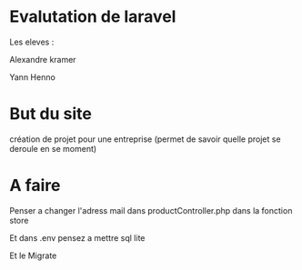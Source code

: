 # Evalutation de laravel 
Les eleves :

Alexandre kramer

Yann Henno

# But du site

création de projet pour une entreprise (permet de savoir quelle projet se deroule en se moment)

# A faire
Penser a changer l'adress mail dans productController.php dans la fonction store

Et dans .env pensez a mettre sql lite 

Et le Migrate

